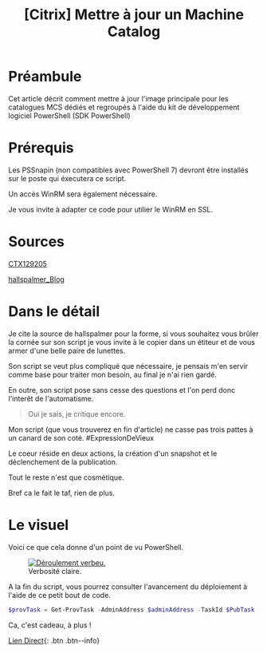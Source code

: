 ﻿---
title: "[Citrix] Mettre à jour un Machine Catalog"
excerpt: |
  Le studio Citrix ayant ces limitations, il convient pour les plus fainéants d'entres nous d'automatiser le déploiement des mises à jour Citix.

category: Citrix
classes: wide
comments: true
tags: 
  - Citrix	
  - Machine Catalog
  - Powershell
---

# Préambule

Cet article décrit comment mettre à jour l'image principale pour les catalogues MCS dédiés et regroupés à l'aide du kit de développement logiciel PowerShell (SDK PowerShell)

# Prérequis

Les PSSnapin (non compatibles avec PowerShell 7) devront être installés sur le poste qui éxecutera ce script.

Un accès WinRM sera également nécessaire.

Je vous invite à adapter ce code pour utilier le WinRM en SSL.

# Sources

[CTX129205](https://support.citrix.com/article/CTX129205)

[hallspalmer_Blog](https://hallspalmer.wordpress.com/2019/10/30/update-citrix-machine-catalog-using-powershell/)

# Dans le détail

Je cite la source de hallspalmer pour la forme, si vous souhaitez vous brûler la cornée sur son script je vous invite à le copier dans un étiteur et de vous armer d'une belle paire de lunettes.

Son script se veut plus compliqué que nécessaire, je pensais m'en servir comme base pour traiter mon besoin, au final je n'ai rien gardé.

En outre, son script pose sans cesse des questions et l'on perd donc l'interêt de l'automatisme.

> Oui je sais, je critique encore.

Mon script (que vous trouverez en fin d'article) ne casse pas trois pattes à un canard de son coté. #ExpressionDeVieux

Le coeur réside en deux actions, la création d'un snapshot et le déclenchement de la publication.

Tout le reste n'est que cosmétique.

Bref ca le fait le taf, rien de plus.

# Le visuel

Voici ce que cela donne d'un point de vu PowerShell.

<figure style="width: 600px" class="align-center">
	<a href="{{ site.url }}{{ site.baseurl }}/assets/images/2024-01-16_17h30_28.png"><img src="{{ site.url }}{{ site.baseurl }}/assets/images/2024-01-16_17h30_28.png" alt="Déroulement verbeu."></a>
  <figcaption>Verbosité claire.</figcaption>
</figure>

A la fin du script, vous pourrez consulter l'avancement du déploiement à l'aide de ce petit bout de code.

```powershell
$provTask = Get-ProvTask -AdminAddress $adminAddress -TaskId $PubTask
```


Ca, c'est cadeau, à plus !

[Lien Direct](https://github.com/MickaelRoy/Cmdlets/tree/main/Update-CtxMachineCatalog){: .btn .btn--info}